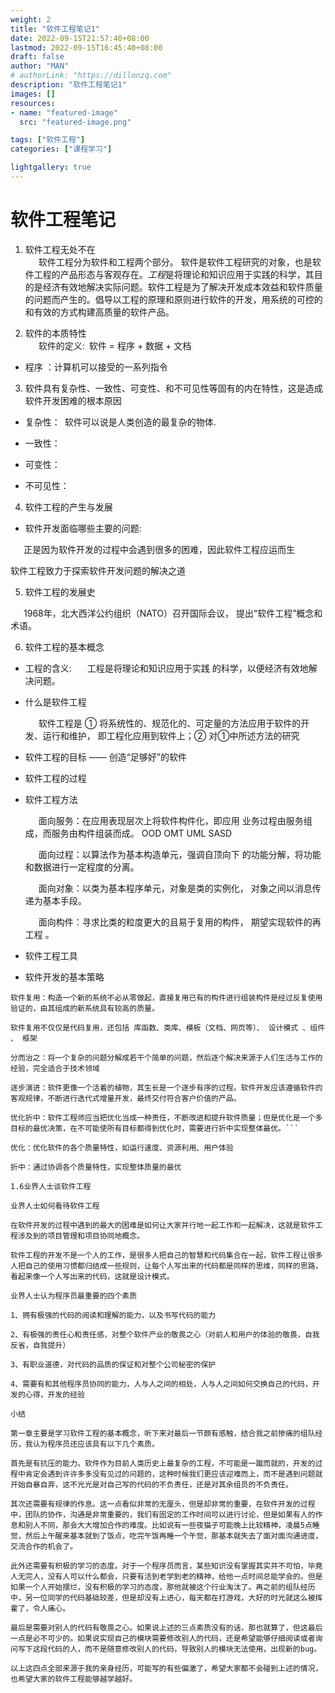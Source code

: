 ```yaml
---
weight: 2
title: "软件工程笔记1"
date: 2022-09-15T21:57:40+08:00
lastmod: 2022-09-15T16:45:40+08:00
draft: false
author: "MAN"
# authorLink: "https://dillonzq.com"
description: "软件工程笔记1"
images: []
resources:
- name: "featured-image"
  src: "featured-image.png"

tags: ["软件工程"]
categories: ["课程学习"]

lightgallery: true
---
```


# 软件工程笔记

1. 软件工程无处不在  
  &ensp;&ensp;&ensp;软件工程分为软件和工程两个部分。 软件是软件工程研究的对象，也是软件工程的产品形态与客观存在。*工程*是将理论和知识应用于实践的科学，其目的是经济有效地解决实际问题。软件工程是为了解决开发成本效益和软件质量的问题而产生的。倡导以工程的原理和原则进行软件的开发，用系统的可控的和有效的方式构建高质量的软件产品。

2. 软件的本质特性  
   &ensp;&ensp;&ensp;软件的定义:&ensp;软件 = 程序 + 数据 + 文档
  - 程序 ：计算机可以接受的一系列指令


3. 软件具有复杂性、一致性、可变性、和不可见性等固有的内在特性，这是造成软件开发困难的根本原因

  - 复杂性：&ensp;软件可以说是人类创造的最复杂的物体.

  - 一致性：

  - 可变性：

  - 不可见性：

4. 软件工程的产生与发展

  - 软件开发面临哪些主要的问题:
  
&ensp;&ensp;&ensp;正是因为软件开发的过程中会遇到很多的困难，因此软件工程应运而生

软件工程致力于探索软件开发问题的解决之道

5. 软件工程的发展史

&ensp;&ensp;&ensp;1968年，北大西洋公约组织（NATO）召开国际会议， 提出“软件工程”概念和术语。

 

6. 软件工程的基本概念

  - 工程的含义:
    &ensp;&ensp;&ensp;⼯程是将理论和知识应用于实践 的科学，以便经济有效地解决问题。

  - 什么是软件工程

    &ensp;&ensp;&ensp;软件工程是 ① 将系统性的、规范化的、可定量的方法应用于软件的开发、运行和维护， 即工程化应用到软件上；② 对①中所述方法的研究

  - 软件⼯程的目标 —— 创造“⾜够好”的软件

  - 软件工程的过程

  - 软件工程方法

    &ensp;&ensp;&ensp;面向服务：在应用表现层次上将软件构件化，即应用 业务过程由服务组成，而服务由构件组装而成。 OOD OMT UML SASD

    &ensp;&ensp;&ensp;面向过程：以算法作为基本构造单元，强调自顶向下 的功能分解，将功能和数据进行一定程度的分离。

    &ensp;&ensp;&ensp;面向对象：以类为基本程序单元，对象是类的实例化， 对象之间以消息传递为基本手段。

    &ensp;&ensp;&ensp;面向构件：寻求比类的粒度更大的且易于复用的构件， 期望实现软件的再工程 。

   - 软件工程工具

   - 软件开发的基本策略

```软件开发的基本策略有软件复用，分而治之，逐步演进，优化折中
软件复用：构造一个新的系统不必从零做起，直接复用已有的构件进行组装构件是经过反复使用验证的，由其组成的新系统具有较高的质量。

软件复用不仅仅是代码复用，还包括 库函数、类库、模板（文档、网页等）、 设计模式 、组件 、 框架

分而治之：将一个复杂的问题分解成若干个简单的问题，然后逐个解决来源于人们生活与工作的经验，完全适合于技术领域

逐步演进：软件更像一个活着的植物，其生长是一个逐步有序的过程。软件开发应该遵循软件的 客观规律，不断进行迭代式增量开发，最终交付符合客户价值的产品。

优化折中：软件工程师应当把优化当成一种责任，不断改进和提升软件质量；但是优化是一个多 目标的最优决策，在不可能使所有目标都得到优化时，需要进行折中实现整体最优。```

优化：优化软件的各个质量特性，如运行速度、资源利用、用户体验

折中：通过协调各个质量特性，实现整体质量的最优

1.6业界人士谈软件工程

业界人士如何看待软件工程

在软件开发的过程中遇到的最大的困难是如何让大家并行地一起工作和一起解决，这就是软件工程涉及到的项目管理和项目协同地概念。

软件工程的开发不是一个人的工作，是很多人把自己的智慧和代码集合在一起，软件工程让很多人把自己的使用习惯都归结成一些规则，让每个人写出来的代码都是同样的思维，同样的思路，看起来像一个人写出来的代码，这就是设计模式。

业界人士认为程序员最重要的四个素质

1、拥有极强的代码的阅读和理解的能力，以及书写代码的能力

2、有极强的责任心和责任感，对整个软件产业的敬畏之心（对前人和用户的体验的敬畏，自我反省，自我提升）

3、有职业道德，对代码的品质的保证和对整个公司秘密的保护

4、需要有和其他程序员协同的能力，人与人之间的相处，人与人之间如何交换自己的代码，开发的心得，开发的经验

小结

第一章主要是学习软件工程的基本概念，听下来对最后一节颇有感触，结合我之前惨痛的组队经历，我认为程序员还应该具有以下几个素质。

首先是有抗压的能力。软件作为目前人类历史上最复杂的工程，不可能是一蹴而就的，开发的过程中肯定会遇到许许多多没有见过的问题的，这种时候我们更应该迎难而上，而不是遇到问题就开始自暴自弃，这不光光是对自己写的代码的不负责任，还是对其余组员的不负责任。

其次还需要有规律的作息。这一点看似非常的无厘头，但是却非常的重要，在软件开发的过程中，团队的协作，沟通是非常重要的，我们有固定的工作时间可以进行讨论，但是如果有人的作息和别人不同，那会大大增加合作的难度。比如说有一些夜猫子可能晚上比较精神，凌晨5点睡觉，然后上午醒来基本就到了饭点，吃完午饭再睡一个午觉，那基本就失去了面对面沟通进度，交流合作的机会了。

此外还需要有积极的学习的态度。对于一个程序员而言，某些知识没有掌握其实并不可怕，毕竟人无完人，没有人可以什么都会，只要有活到老学到老的精神，给他一点时间总能学会的。但是如果一个人开始摆烂，没有积极的学习的态度，那他就被这个行业淘汰了。再之前的组队经历中，另一位同学的代码基础较差，但是却没有上进心，每天都在打游戏，大好的时光就这么被挥霍了，令人痛心。

最后是需要对别人的代码有敬畏之心。如果说上述的三点素质没有的话，那也就算了，但这最后一点是必不可少的。如果说实现自己的模块需要修改别人的代码，还是希望能够仔细阅读或者询问写下这段代码的人，而不是随意修改别人的代码，导致别人的模块无法使用，出现新的bug。

以上这四点全部来源于我的亲身经历，可能写的有些偏激了，希望大家都不会碰到上述的情况，也希望大家的软件工程能够越学越好。